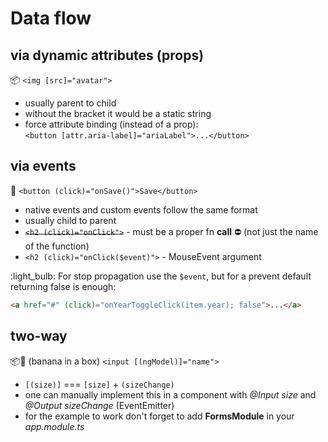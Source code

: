 # Data flow

## via dynamic attributes (props) 

:package: `<img [src]="avatar">`

- usually parent to child
- without the bracket it would be a static string
- force attribute binding (instead of a prop):  
  `<button [attr.aria-label]="ariaLabel">...</button>`

## via events

:banana: `<button (click)="onSave()">Save</button>`

- native events and custom events follow the same format
- usually child to parent
- ~~`<h2 (click)="onClick">`~~ - must be a proper fn **call** :no_entry: (not just the name of the function)
- `<h2 (click)="onClick($event)">` - MouseEvent argument

:light_bulb: For stop propagation use the `$event`, but for a prevent default returning false is enough:

```html
<a href="#" (click)="onYearToggleClick(item.year); false">...</a>
``` 

## two-way

:package::banana: (banana in a box) `<input [(ngModel)]="name">`

- `[(size)]` === `[size]` + `(sizeChange)`
- one can manually implement this in a component with _@Input size_ and _@Output sizeChange_ (EventEmitter<number>)
- for the example to work don't forget to add **FormsModule** in your _app.module.ts_
